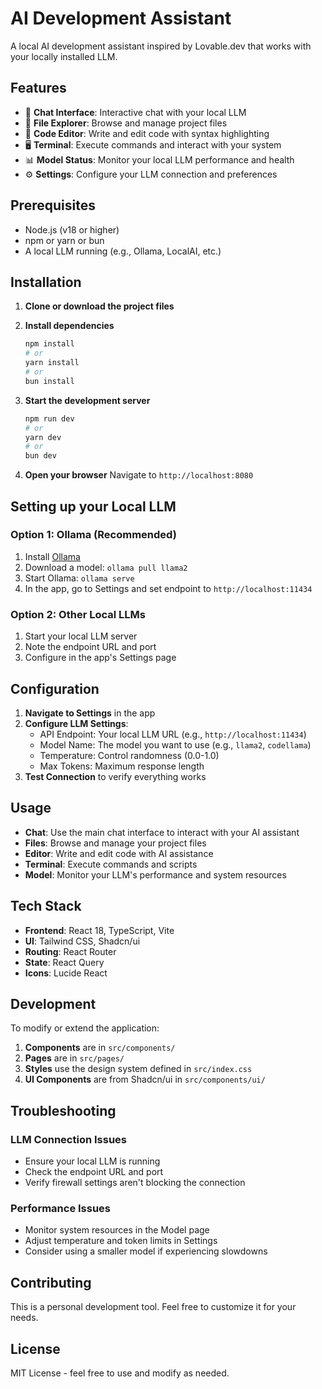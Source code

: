 # AI Development Assistant

A local AI development assistant inspired by Lovable.dev that works with your locally installed LLM.

## Features

- 💬 **Chat Interface**: Interactive chat with your local LLM
- 📁 **File Explorer**: Browse and manage project files
- 🔧 **Code Editor**: Write and edit code with syntax highlighting
- 🖥️ **Terminal**: Execute commands and interact with your system
- 📊 **Model Status**: Monitor your local LLM performance and health
- ⚙️ **Settings**: Configure your LLM connection and preferences

## Prerequisites

- Node.js (v18 or higher)
- npm or yarn or bun
- A local LLM running (e.g., Ollama, LocalAI, etc.)

## Installation

1. **Clone or download the project files**

2. **Install dependencies**
   ```bash
   npm install
   # or
   yarn install
   # or
   bun install
   ```

3. **Start the development server**
   ```bash
   npm run dev
   # or
   yarn dev
   # or
   bun dev
   ```

4. **Open your browser**
   Navigate to `http://localhost:8080`

## Setting up your Local LLM

### Option 1: Ollama (Recommended)
1. Install [Ollama](https://ollama.com/)
2. Download a model: `ollama pull llama2`
3. Start Ollama: `ollama serve`
4. In the app, go to Settings and set endpoint to `http://localhost:11434`

### Option 2: Other Local LLMs
1. Start your local LLM server
2. Note the endpoint URL and port
3. Configure in the app's Settings page

## Configuration

1. **Navigate to Settings** in the app
2. **Configure LLM Settings**:
   - API Endpoint: Your local LLM URL (e.g., `http://localhost:11434`)
   - Model Name: The model you want to use (e.g., `llama2`, `codellama`)
   - Temperature: Control randomness (0.0-1.0)
   - Max Tokens: Maximum response length
3. **Test Connection** to verify everything works

## Usage

- **Chat**: Use the main chat interface to interact with your AI assistant
- **Files**: Browse and manage your project files
- **Editor**: Write and edit code with AI assistance
- **Terminal**: Execute commands and scripts
- **Model**: Monitor your LLM's performance and system resources

## Tech Stack

- **Frontend**: React 18, TypeScript, Vite
- **UI**: Tailwind CSS, Shadcn/ui
- **Routing**: React Router
- **State**: React Query
- **Icons**: Lucide React

## Development

To modify or extend the application:

1. **Components** are in `src/components/`
2. **Pages** are in `src/pages/`
3. **Styles** use the design system defined in `src/index.css`
4. **UI Components** are from Shadcn/ui in `src/components/ui/`

## Troubleshooting

### LLM Connection Issues
- Ensure your local LLM is running
- Check the endpoint URL and port
- Verify firewall settings aren't blocking the connection

### Performance Issues
- Monitor system resources in the Model page
- Adjust temperature and token limits in Settings
- Consider using a smaller model if experiencing slowdowns

## Contributing

This is a personal development tool. Feel free to customize it for your needs.

## License

MIT License - feel free to use and modify as needed.
